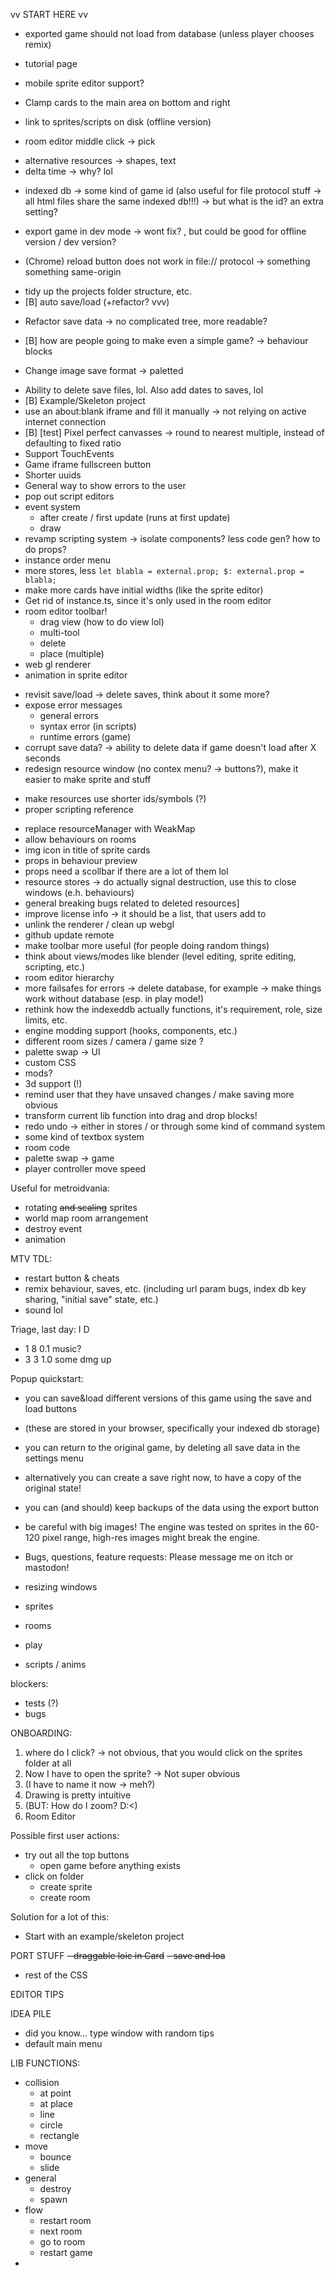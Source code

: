 vv START HERE vv

- exported game should not load from database (unless player chooses remix)


<!-- ~~- redo undo -> either in stores / or through some kind of command system~~ -->
<!-- ~~- prevent cards from being outside of window, inaccesible, softlocked   OR   have a close all window button?~~ -->
<!-- ~~ sprite icons (easy peasy) ~~ -->
<!-- ~~- listener/event type system~~ -->
  <!-- ~~- update sprite icons (resources, sprite list in room editor) when sprite change~~ -->
  <!-- ~~- update sprite list when sprite is added~~ -->
  <!-- ~~- redraw room when sprite changes~~ -->
<!-- ~~- deletion of a resource -> how does it affect resources that reference it?~~ -->
<!-- ~~- resource cache -> easy access~~ -->
<!-- ~~ room editor grid + placement etc ~~ -->
<!-- ~~- calculate bounding boxes from transparency~~ -->
<!-- ~~- kb shortcut -> ctrl-s~~ -->
<!-- ~~- rename Card to Window? -> wont fix~~ -->
- tutorial page
<!-- ~~- horizontal flex window management (bitsy style)~~ -->
- mobile sprite editor support?
<!-- ~~- make drop down menu different (relative to resource, not mouse cursor; not cropped by scroll area)~~ -->
- Clamp cards to the main area on bottom and right
<!-- ~~- scripting support and run game button~~ -->
- link to sprites/scripts on disk (offline version)
<!-- ~~sprite upload~~ -->
<!-- ~~- room editor toolbar!~~ -->
- room editor middle click -> pick
<!-- ~~- [B] (bug) save should preserve component state.~~ -->
<!-- - sprite sheet support (there is a build in pixi packer, i think?) -->
- alternative resources -> shapes, text
- delta time -> why? lol
<!-- ~~- export game data (json)~~ -->
<!-- ~~- room editor persistent data -> grid & snap settings~~ -->
<!-- ~~- multiple projects? -> export/import/project-select or bitsy-style ?~~ -->
<!-- ~~- export game (html)~~ -->
<!-- ~~- prevent ofuscation of save-critical class names like "Sprite", "Room", etc.~~ -->
<!-- ~~- room change should change game size in browser (pixi resize vs. svelte size code)~~ -->
- indexed db -> some kind of game id (also useful for file protocol stuff -> all html files share the same indexed db!!!) -> but what is the id? an extra setting?
<!-- ~~- [B] ability to name game (changes title in export too)~~ -->
<!-- ~~- corrupt save data? -> ability to delete data if game doesn't load after X seconds~~ -->
<!-- ~~- [B] cards should have default size & not reset on load (implementation overlap)~~ -->
<!-- ~~- [B] game does not work when ?editor / get rid of ?editor?game~~ -->
<!-- ~~- [B] scrollbar arrows are excluded from build (only affects chrome)~~ -->
- export game in dev mode -> wont fix? , but could be good for offline version / dev version?
<!-- ~~- differentiate "export game" and "export game data"~~ -->
<!-- ~~- [B] evaluate app from perspective of "user does not know how to resize windows"~~ -->
<!-- ~~- proper window resize bars (resize handle on all borders and corners)~~ -->
<!-- ~~- [B] clean up main toolbar, "new sprite" button!~~ -->
- (Chrome) reload button does not work in file:// protocol  -> something something same-origin
<!-- ~~- do something with "open resources maximized"~~ -->
<!-- ~~- [B] Licensing: Include p5js with proper license, log license in console, reference it in engine. WONTFIX -> no p5js~~ -->
<!-- ~~- [B] sprite icon not reactive~~ -->
<!-- ~~- game window size -> set iframe default size to size of start room (opening game window jank)~~ -->
<!-- ~~- room editor drag to draw/delete~~ -->
- tidy up the projects folder structure, etc.
- [B] auto save/load (+refactor? vvv)
<!-- ~~- sprite resize bug introduced by fixing "drag sprite out of window" bug. T_T~~ -->
- Refactor save data -> no complicated tree, more readable?
<!-- ~~- [B] dont' clutter index db without reason~~ -->
- [B] how are people going to make even a simple game? -> behaviour blocks
<!-- ~~- [B] Redo pop ups (modals) to actually block stuff and cover whole screen~~ -->
<!-- - Resources card should have larger default width -->
- Change image save format -> paletted
<!-- ~~- [B] simple scripting doc -> can be opened next to scripting window~~ -->
<!-- ~~- Sprite editor tabs dont look right~~ -->
<!-- ~~- Clean out old files (static files)~~ -->
<!-- ~~- "custom properties" table in sprite (to work with the closure system)~~ -->
- Ability to delete save files, lol. Also add dates to saves, lol
- [B] Example/Skeleton project
- use an about:blank iframe and fill it manually -> not relying on active internet connection
- [B] [test] Pixel perfect canvasses -> round to nearest multiple, instead of defaulting to fixed ratio
- Support TouchEvents
- Game iframe fullscreen button
- Shorter uuids
- General way to show errors to the user
- pop out script editors
- event system
  - after create / first update (runs at first update)
  - draw
- revamp scripting system -> isolate components? less code gen? how to do props?
- instance order menu
- more stores, less `let blabla = external.prop; $: external.prop = blabla;`
- make more cards have initial widths (like the sprite editor)
- Get rid of instance.ts, since it's only used in the room editor
- room editor toolbar!
  - drag view (how to do view lol)
  - multi-tool
  - delete
  - place (multiple)
- web gl renderer
- animation in sprite editor
<!-- ~~- type system (e.g. wall-type, enemy-type, etc.) or equivalent~~ -->
- revisit save/load -> delete saves, think about it some more?
- expose error messages
  - general errors
  - syntax error (in scripts)
  - runtime errors (game)
- corrupt save data? -> ability to delete data if game doesn't load after X seconds
- redesign resource window (no contex menu? -> buttons?), make it easier to make sprite and stuff
<!-- ~~- make resources use a _map_ and shorter ids/symbols~~ -->
- make resources use shorter ids/symbols (?)
- proper scripting reference
<!-- ~~- "are you sure you want to leave" thingy~~ -->
- replace resourceManager with WeakMap
- allow behaviours on rooms
- img icon in title of sprite cards
- props in behaviour preview
- props need a scollbar if there are a lot of them lol
- resource stores -> do actually signal destruction, use this to close windows (e.h. behaviours)
- general breaking bugs related to deleted resources]
- improve license info -> it should be a list, that users add to
- unlink the renderer / clean up webgl
- github update remote
- make toolbar more useful (for people doing random things)
- think about views/modes like blender (level editing, sprite editing, scripting, etc.)
- room editor hierarchy
- more failsafes for errors -> delete database, for example -> make things work without database (esp. in play mode!)
- rethink how the indexeddb actually functions, it's requirement, role, size limits, etc.
- engine modding support (hooks, components, etc.)
- different room sizes / camera / game size ?
- palette swap -> UI
- custom CSS
- mods?
- 3d support (!)
- remind user that they have unsaved changes / make saving more obvious
- transform current lib function into drag and drop blocks!
- redo undo -> either in stores / or through some kind of command system
- some kind of textbox system
- room code
- palette swap -> game
- player controller move speed

Useful for metroidvania: 
<!-- ~~- reusable behaviours (behaviour as resource)~~ -->
 - rotating ~~and scaling~~ sprites
 - world map room arrangement
 - destroy event
 - animation

MTV TDL:
 - restart button & cheats
 - remix behaviour, saves, etc. (including url param bugs, index db key sharing, "initial save" state, etc.)
 - sound lol
<!-- ~~ - popup window with disclaimer~~ -->
<!-- ~~ - licensing?~~ -->

Triage, last day:
   I D
 <!-- - 0 0   item pick up text / sfx -->
 <!-- - 0 0    fix disclaimer after save -->
 <!-- - 3 1  3.0  blue boss timer / start -->
 <!-- - 3 1  3.0  that one spike pit? -->
 <!-- - 5 2  2.5  hat sprite!! -->
 <!-- - 5 2  2.5  game title -->
 <!-- - 9 4  2.2  ending -->
 <!-- - 5 3  1.6  double-check remix game view etc. -->
 <!-- - 6 4  1.5  cheats and restart -->
 <!-- - 4 2  2.0  green guys -->
 <!-- - 6 4  1.5  error messages ingame -->
 <!-- - 5 5  1.0  story -->
 <!-- - 2 2  1.0  2nd boss death anim -->
 <!-- - 7 3  2.2  credits -->
 <!-- - 5 5  1.0  fill empty rooms -->
 <!-- - 5 5  1.0  cover art -->
 - 1 8  0.1  music?
 - 3 3  1.0  some dmg up

Popup quickstart:
 - you can save&load different versions of this game using the save and load buttons
 - (these are stored in your browser, specifically your indexed db storage)
 - you can return to the original game, by deleting all save data in the settings menu
 - alternatively you can create a save right now, to have a copy of the original state!
 - you can (and should) keep backups of the data using the export button
 - be careful with big images! The engine was tested on sprites in the 60-120 pixel range, high-res images might break the engine.
 - Bugs, questions, feature requests: Please message me on itch or mastodon!

  - resizing windows
  - sprites
  - rooms
  - play
  - scripts / anims


blockers:
- tests (?)
- bugs

ONBOARDING:
1. where do I click? -> not obvious, that you would click on the sprites folder at all
2. Now I have to open the sprite? -> Not super obvious
3. (I have to name it now -> meh?)
4. Drawing is pretty intuitive
5. (BUT: How do I zoom? D:<)
6. Room Editor

Possible first user actions:
- try out all the top buttons
  - open game before anything exists
- click on folder
  - create sprite
  - create room

Solution for a lot of this: 
- Start with an example/skeleton project

PORT STUFF
~~- draggable loic in Card~~
~~- save and loa~~
- rest of the CSS



EDITOR TIPS



IDEA PILE
- did you know... type window with random tips
- default main menu


LIB FUNCTIONS:
- collision
  - at point
  - at place
  - line
  - circle
  - rectangle
- move
  - bounce
  - slide
- general
  - destroy
  - spawn
- flow
  - restart room
  - next room
  - go to room
  - restart game
- 